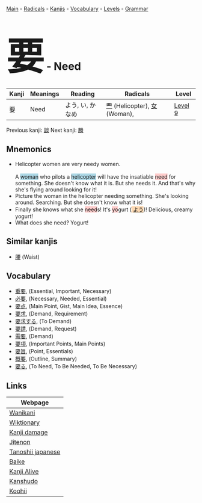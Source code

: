 <style> bigfont {font-size: 100px}</style>
[Main](../README.md) -
[Radicals](../radicals.md) -
[Kanjis](../kanjis.md) -
[Vocabulary](../vocabulary.md) -
[Levels](../levels.md) -
[Grammar](../grammar.md)
# <bigfont> 要</bigfont> - Need 

| Kanji | Meanings | Reading | Radicals | Level |
| --- | --- | --- | --- | --- |
| 要 | Need | よう, い, かなめ | [覀](../radicals/覀.md) (Helicopter), [女](../radicals/女.md) (Woman),  | [Level 9](../levels/wk_level9.md) |

Previous kanji: [談](談.md) Next kanji: [勝](勝.md) 

## Mnemonics
 * Helicopter women are very needy women.<br><br>A <span style="background-color:#ADD8E6"> woman</span> who pilots a <span style="background-color:#ADD8E6"> helicopter</span> will have the insatiable <span style="background-color:#ffcccb"> need</span> for something. She doesn't know what it is. But she needs it. And that's why she's flying around looking for it!
* Picture the woman in the helicopter needing something. She's looking around. Searching. But she doesn't know what it is!
* Finally she knows what she <span style="background-color:#ffcccb"> need</span>s! It's <span style="background-color:#ffcccb"> yo</span>gurt (<span style="background-color:#fed8b1"> [よう](https://jisho.org/search/よう)</span>)! Delicious, creamy yogurt!
* What does she need? Yogurt!


## Similar kanjis
 * [腰](腰.md) (Waist)


## Vocabulary
 * [重要](../vocabulary/要.md), (Essential, Important, Necessary)
* [必要](../vocabulary/要.md), (Necessary, Needed, Essential)
* [要点](../vocabulary/要.md), (Main Point, Gist, Main Idea, Essence)
* [要求](../vocabulary/要.md), (Demand, Requirement)
* [要求する](../vocabulary/要.md), (To Demand)
* [要請](../vocabulary/要.md), (Demand, Request)
* [需要](../vocabulary/要.md), (Demand)
* [要項](../vocabulary/要.md), (Important Points, Main Points)
* [要旨](../vocabulary/要.md), (Point, Essentials)
* [概要](../vocabulary/要.md), (Outline, Summary)
* [要る](../vocabulary/要.md), (To Need, To Be Needed, To Be Necessary)



## Links 

| Webpage |
| --- |
| [Wanikani          ](https://www.wanikani.com/kanji/要) |
| [Wiktionary        ](https://en.wiktionary.org/wiki/要) |
| [Kanji damage      ](http://www.kanjidamage.com/kanji/search?utf8=✓&q=要) |
| [Jitenon           ](https://jitenon.com/kanji/要) |
| [Tanoshii japanese ](https://www.tanoshiijapanese.com/dictionary/kanji.cfm?k=要) |
| [Baike             ](https://baike.baidu.com/item/要) |
| [Kanji Alive       ](https://app.kanjialive.com/要) |
| [Kanshudo          ](https://www.kanshudo.com/searchmn?q=要) |
| [Koohii            ](https://kanji.koohii.com/study/kanji/要) |
